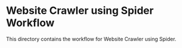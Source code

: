 # Website Crawler using Spider Workflow

This directory contains the workflow for Website Crawler using Spider.
